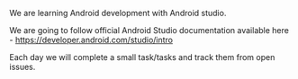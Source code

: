 We are learning Android development with Android studio. 

We are going to follow official Android Studio documentation available here -
https://developer.android.com/studio/intro

Each day we will complete a small task/tasks and track them from open issues.
